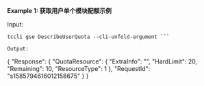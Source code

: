 **Example 1: 获取用户单个模块配额示例**



Input: 

```
tccli gse DescribeUserQuota --cli-unfold-argument ```

Output: 
```
{
    "Response": {
        "QuotaResource": {
            "ExtraInfo": "",
            "HardLimit": 20,
            "Remaining": 10,
            "ResourceType": 1
        },
        "RequestId": "s1585794616012158675"
    }
}
```

